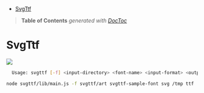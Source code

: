 

- [SvgTtf](#svgttf)

> **Table of Contents**  *generated with [DocToc](http://doctoc.herokuapp.com/)*


# SvgTtf

![](https://github.com/loveencounterflow/svgttf/raw/master/art/jizura3-e000.png)

```bash
  Usage: svgttf [-f] <input-directory> <font-name> <input-format> <output-directory> <output-format>
```


```bash
node svgttf/lib/main.js -f svgttf/art svgttf-sample-font svg /tmp ttf
```


